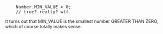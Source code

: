 <pre lang="javascript">
    Number.MIN_VALUE > 0;
    // true? really? wtf.
</pre>

It turns out that MIN_VALUE is the smallest number GREATER THAN ZERO, which of course totally makes sense.
